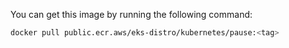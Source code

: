 You can get this image by running the following command:
  
```bash
docker pull public.ecr.aws/eks-distro/kubernetes/pause:<tag>
```
